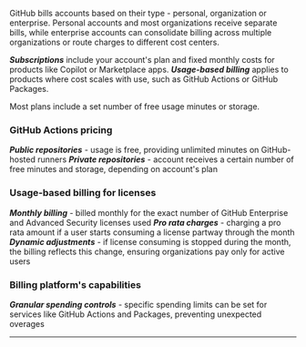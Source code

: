 GitHub bills accounts based on their type - personal, organization or enterprise. Personal accounts and most organizations receive separate bills, while enterprise accounts can consolidate billing across multiple organizations or route charges to different cost centers.

***Subscriptions*** include your account's plan and fixed monthly costs for products like Copilot or Marketplace apps.
***Usage-based billing*** applies to products where cost scales with use, such as GitHub Actions or GitHub Packages.

Most plans include a set number of free usage minutes or storage.

### GitHub Actions pricing

***Public repositories*** - usage is free, providing unlimited minutes on GitHub-hosted runners
***Private repositories*** - account receives a certain number of free minutes and storage, depending on account's plan

### Usage-based billing for licenses

***Monthly billing*** - billed monthly for the exact number of GitHub Enterprise and Advanced Security licenses used
***Pro rata charges*** - charging a pro rata amount if a user starts consuming a license partway through the month
***Dynamic adjustments*** - if license consuming is stopped during the month, the billing reflects this change, ensuring organizations pay only for active users

### Billing platform's capabilities

***Granular spending controls*** - specific spending limits can be set for services like GitHub Actions and Packages, preventing unexpected overages
***